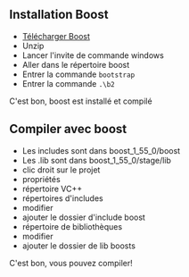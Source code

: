 ## Installation Boost

* [Télécharger Boost](http://www.boost.org/users/history/version_1_55_0.html)
* Unzip
* Lancer l'invite de commande windows
* Aller dans le répertoire boost
* Entrer la commande `bootstrap`
* Entrer la commande `.\b2`

C'est bon, boost est installé et compilé


## Compiler avec boost

* Les includes sont dans boost_1_55_0/boost
* Les .lib sont dans boost_1_55_0/stage/lib
* clic droit sur le projet
* propriétés
* répertoire VC++
* répertoires d'includes
* modifier
* ajouter le dossier d'include boost
* répertoire de bibliothèques
* modifier
* ajouter le dossier de lib boosts

C'est bon, vous pouvez compiler!
